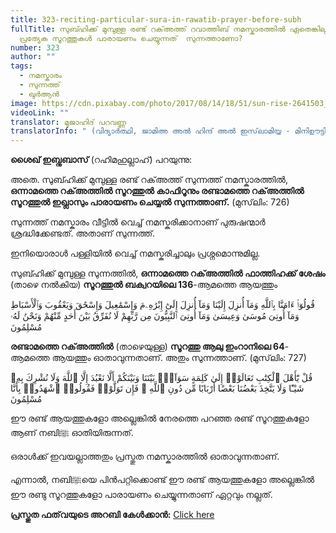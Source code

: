 ```yaml
---
title: 323-reciting-particular-sura-in-rawatib-prayer-before-subh
fullTitle: സുബ്ഹിക്ക് മുമ്പുള്ള രണ്ട് റക്അത്ത് റവാത്തിബ് നമസ്കാരത്തിൽ ഏതെങ്കിലും
  പ്രത്യേക സൂറത്തുകൾ പാരായണം ചെയ്യുന്നത്  സുന്നത്താണോ?
number: 323
author: ""
tags:
  - നമസ്കാരം
  - സുന്നത്ത്
  - ഖുർആൻ
image: https://cdn.pixabay.com/photo/2017/08/14/18/51/sun-rise-2641503_960_720.jpg
videoLink: ""
translator: മുജാഹിദ് പറവണ്ണ
translatorInfo: " (വിദ്യാർത്ഥി, ജാമിഅ അൽ ഹിന്ദ് അൽ ഇസ്‌ലാമിയ്യ - മിനിഊട്ടി)"
---
```

**ശൈഖ് ഇബ്നുബാസ്** (റഹിമഹുല്ലാഹ്) പറയുന്നു: 

അതെ. സുബ്ഹിക്ക് മുമ്പുള്ള രണ്ട് റക്അത്ത് സുന്നത്ത് നമസ്കാരത്തിൽ, **ഒന്നാമത്തെ റക്അത്തിൽ സൂറത്തുൽ കാഫിറൂനും രണ്ടാമത്തെ റക്അത്തിൽ സൂറത്തുൽ ഇഖ്ലാസും പാരായണം ചെയ്യൽ സുന്നത്താണ്.** (മുസ്‌ലിം: 726) 

സുന്നത്ത് നമസ്കാരം വീട്ടിൽ വെച്ച് നമസ്കരിക്കാനാണ് പുരുഷന്മാർ ശ്രദ്ധിക്കേണ്ടത്. അതാണ് സുന്നത്ത്.

ഇനിയൊരാൾ പള്ളിയിൽ വെച്ച് നമസ്കരിച്ചാലും പ്രശ്നമൊന്നുമില്ല.

സുബ്ഹിക്ക് മുമ്പുള്ള സുന്നത്തിൽ, **ഒന്നാമത്തെ റക്അത്തിൽ ഫാത്തിഹക്ക് ശേഷം** (താഴെ നൽകിയ) **സൂറത്തുൽ ബക്വറയിലെ 136**-ആമത്തെ ആയത്തും


قُولُوٓا۟ ءَامَنَّا بِٱللَّهِ وَمَآ أُنزِلَ إِلَيْنَا وَمَآ أُنزِلَ إِلَىٰٓ إِبْرَٰهِۦمَ وَإِسْمَٰعِيلَ وَإِسْحَٰقَ وَيَعْقُوبَ وَٱلْأَسْبَاطِ وَمَآ أُوتِىَ مُوسَىٰ وَعِيسَىٰ وَمَآ أُوتِىَ ٱلنَّبِيُّونَ مِن رَّبِّهِمْ لَا نُفَرِّقُ بَيْنَ أَحَدٍ مِّنْهُمْ وَنَحْنُ لَهُۥ مُسْلِمُونَ

**രണ്ടാമത്തെ റക്അത്തിൽ** (താഴെയുള്ള) **സൂറത്തു ആലു ഇംറാനിലെ 64**-ആമത്തെ ആയത്തും ഓതാവുന്നതാണ്. അതും സുന്നത്താണ്. (മുസ്‌ലിം: 727) 


قُلْ يَٰٓأَهْلَ ٱلْكِتَٰبِ تَعَالَوْا۟ إِلَىٰ كَلِمَةٍ سَوَآءٍۭ بَيْنَنَا وَبَيْنَكُمْ أَلَّا نَعْبُدَ إِلَّا ٱللَّهَ وَلَا نُشْرِكَ بِهِۦ شَيْـًٔا وَلَا يَتَّخِذَ بَعْضُنَا بَعْضًا أَرْبَابًا مِّن دُونِ ٱللَّهِ ۚ فَإِن تَوَلَّوْا۟ فَقُولُوا۟ ٱشْهَدُوا۟ بِأَنَّا مُسْلِمُونَ

ഈ രണ്ട് ആയത്തുകളോ അല്ലെങ്കിൽ നേരത്തെ പറഞ്ഞ രണ്ട് സൂറത്തുകളോ ആണ് നബിﷺ ഓതിയിരുന്നത്.

ഒരാൾക്ക് ഇവയല്ലാത്തതും പ്രസ്തുത നമസ്കാരത്തിൽ ഓതാവുന്നതാണ്.

എന്നാൽ, നബിﷺയെ പിൻപറ്റിക്കൊണ്ട് ഈ രണ്ട് ആയത്തുകളോ അല്ലെങ്കിൽ ഈ രണ്ടു സൂറത്തുകളോ പാരായണം ചെയ്യുന്നതാണ് ഏറ്റവും നല്ലത്.

**പ്രസ്തുത ഫത്‌വയുടെ അറബി കേൾക്കാൻ:** [Click here](https://bit.ly/3s3X73K)